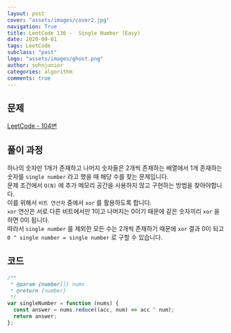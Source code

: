 ```yaml
---
layout: post
cover: "assets/images/cover2.jpg"
navigation: True
title: LeetCode 136 -  Single Number (Easy)
date: 2020-09-01
tags: LeetCode
subclass: "post"
logo: "assets/images/ghost.png"
author: sohnjunior
categories: algorithm
comments: true
---
```


## 문제

[LeetCode - 104번](https://leetcode.com/problems/single-number/)

## 풀이 과정

하나의 숫자만 1개가 존재하고 나머지 숫자들은 2개씩 존재하는 배열에서 1개 존재하는 숫자를 `single number` 라고 했을 때 해당 수를 찾는 문제입니다.<br>
문제 조건에서 `O(N)` 에 추가 메모리 공간을 사용하지 않고 구현하는 방법을 찾아야합니다. <br>
이를 위해서 `비트 연산자` 중에서 `xor` 를 활용하도록 합니다. <br>
`xor` 연산은 서로 다른 비트에서만 1이고 나머지는 0이기 때문에 같은 숫자끼리 `xor` 을 하면 0이 됩니다. <br>
따라서 `single number` 를 제외한 모든 수는 2개씩 존재하기 때문에 `xor` 결과 0이 되고 `0 ^ single number = single number` 로 구할 수 있습니다. <br>

## 코드

```javascript
/**
 * @param {number[]} nums
 * @return {number}
 */
var singleNumber = function (nums) {
  const answer = nums.reduce((acc, num) => acc ^ num);
  return answer;
};
```

